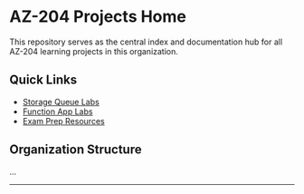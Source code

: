 # AZ-204 Projects Home

This repository serves as the central index and documentation hub for all AZ-204 learning projects in this organization.

## Quick Links
- [Storage Queue Labs](../queue-lab)
- [Function App Labs](../function-lab)
- [Exam Prep Resources](../exam-prep)

## Organization Structure
...

---
